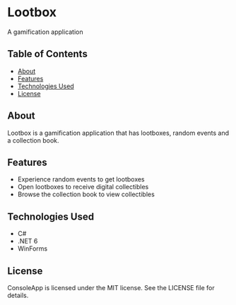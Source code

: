# Lootbox

A gamification application

## Table of Contents
- [About](#about)
- [Features](#features)
- [Technologies Used](#technologies-used)
- [License](#license)

## About
Lootbox is a gamification application that has lootboxes, random events and a collection book.

## Features
- Experience random events to get lootboxes
- Open lootboxes to receive digital collectibles
- Browse the collection book to view collectibles

## Technologies Used
- C#
- .NET 6
- WinForms

## License
ConsoleApp is licensed under the MIT license. See the LICENSE file for details.
